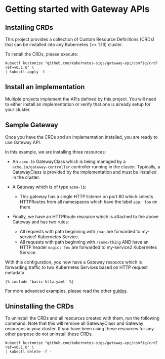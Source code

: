 # Getting started with Gateway APIs

## Installing CRDs

This project provides a collection of Custom Resource Definitions (CRDs) that can
be installed into any Kubernetes (>= 1.16) cluster.

To install the CRDs, please execute:

```
kubectl kustomize "github.com/kubernetes-sigs/gateway-api/config/crd?ref=v0.1.0" \
| kubectl apply -f -
```

## Install an implementation

Multiple projects implement the APIs defined by this project.
You will need to either install an implementation or verify that one is already
setup for your cluster.

## Sample Gateway

Once you have the CRDs and an implementation installed, you are ready to
use Gateway API.

In this example, we are installing three resources:

- An `acme-lb` GatewayClass which is being managed by a `acme.io/gateway-controller`
  controller running in the cluster. Typically, a GatewayClass is provided by
  the implementation and must be installed in the cluster.
- A Gateway which is of type `acme-lb`:
    - This gateway has a single HTTP listener on port 80 which selects HTTPRoutes
      from all namespaces which have the label `app: foo` on them.

- Finally, we have an HTTPRoute resource which is attached to the above Gateway
  and has two rules:
    - All requests with path beginning with `/bar` are forwarded to my-service1
      Kubernetes Service.
    - All requests with path beginning with `/some/thing` AND have an HTTP header
      `magic: foo` are forwarded to my-service2 Kubernetes Service.

With this configuration, you now have a Gateway resource which is forwarding
traffic to two Kubernetes Services based on HTTP request metadata.

```
{% include 'basic-http.yaml' %}
```

For more advanced examples, please read the other [guides](guides.md).

## Uninstalling the CRDs

To uninstall the CRDs and all resources created with them, run the following
command. Note that this will remove all GatewayClass and Gateway resources in
your cluster. If you have been using these resources for any other purpose do
not uninstall these CRDs.

```
kubectl kustomize "github.com/kubernetes-sigs/gateway-api/config/crd?ref=v0.1.0" \
| kubectl delete -f -
```
